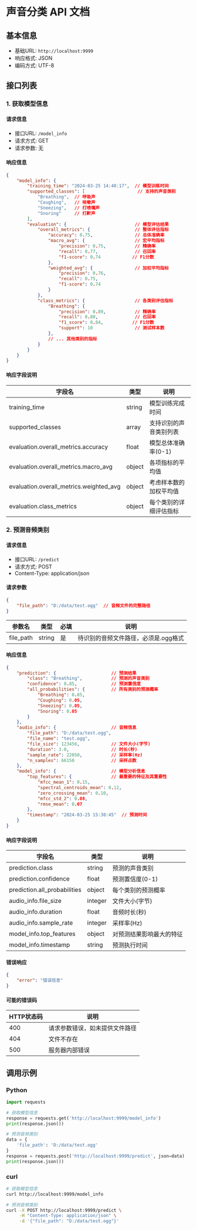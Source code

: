 # 声音分类 API 文档

## 基本信息
- 基础URL: `http://localhost:9999`
- 响应格式: JSON
- 编码方式: UTF-8

## 接口列表

### 1. 获取模型信息

#### 请求信息
- 接口URL: `/model_info`
- 请求方式: GET
- 请求参数: 无

#### 响应信息
```json
{
    "model_info": {
        "training_time": "2024-03-25 14:40:17",  // 模型训练时间
        "supported_classes": [                    // 支持的声音类别
            "Breathing",  // 呼吸声
            "Coughing",   // 咳嗽声
            "Sneezing",   // 打喷嚏声
            "Snoring"     // 打鼾声
        ],
        "evaluation": {                          // 模型评估结果
            "overall_metrics": {                 // 整体评估指标
                "accuracy": 0.75,                // 总体准确率
                "macro_avg": {                   // 宏平均指标
                    "precision": 0.75,           // 精确率
                    "recall": 0.77,              // 召回率
                    "f1-score": 0.74            // F1分数
                },
                "weighted_avg": {                // 加权平均指标
                    "precision": 0.76,
                    "recall": 0.75,
                    "f1-score": 0.74
                }
            },
            "class_metrics": {                   // 各类别评估指标
                "Breathing": {
                    "precision": 0.89,           // 精确率
                    "recall": 0.80,              // 召回率
                    "f1_score": 0.84,           // F1分数
                    "support": 10                // 测试样本数
                },
                // ... 其他类别的指标
            }
        }
    }
}
```

#### 响应字段说明
| 字段名 | 类型 | 说明 |
|--------|------|------|
| training_time | string | 模型训练完成时间 |
| supported_classes | array | 支持识别的声音类别列表 |
| evaluation.overall_metrics.accuracy | float | 模型总体准确率(0-1) |
| evaluation.overall_metrics.macro_avg | object | 各项指标的平均值 |
| evaluation.overall_metrics.weighted_avg | object | 考虑样本数的加权平均值 |
| evaluation.class_metrics | object | 每个类别的详细评估指标 |

### 2. 预测音频类别

#### 请求信息
- 接口URL: `/predict`
- 请求方式: POST
- Content-Type: application/json

#### 请求参数
```json
{
    "file_path": "D:/data/test.ogg"  // 音频文件的完整路径
}
```

| 参数名 | 类型 | 必填 | 说明 |
|--------|------|------|------|
| file_path | string | 是 | 待识别的音频文件路径，必须是.ogg格式 |

#### 响应信息
```json
{
    "prediction": {                     // 预测结果
        "class": "Breathing",           // 预测的声音类别
        "confidence": 0.85,             // 预测置信度
        "all_probabilities": {          // 所有类别的预测概率
            "Breathing": 0.85,
            "Coughing": 0.05,
            "Sneezing": 0.05,
            "Snoring": 0.05
        }
    },
    "audio_info": {                     // 音频信息
        "file_path": "D:/data/test.ogg",
        "file_name": "test.ogg",
        "file_size": 123456,            // 文件大小(字节)
        "duration": 3.0,                // 时长(秒)
        "sample_rate": 22050,           // 采样率(Hz)
        "n_samples": 66150              // 采样点数
    },
    "model_info": {                     // 模型分析信息
        "top_features": {               // 最重要的特征及其重要性
            "mfcc_mean_1": 0.15,
            "spectral_centroids_mean": 0.12,
            "zero_crossing_mean": 0.10,
            "mfcc_std_2": 0.08,
            "rmse_mean": 0.07
        },
        "timestamp": "2024-03-25 15:30:45"  // 预测时间
    }
}
```

#### 响应字段说明
| 字段名 | 类型 | 说明 |
|--------|------|------|
| prediction.class | string | 预测的声音类别 |
| prediction.confidence | float | 预测置信度(0-1) |
| prediction.all_probabilities | object | 每个类别的预测概率 |
| audio_info.file_size | integer | 文件大小(字节) |
| audio_info.duration | float | 音频时长(秒) |
| audio_info.sample_rate | integer | 采样率(Hz) |
| model_info.top_features | object | 对预测结果影响最大的特征 |
| model_info.timestamp | string | 预测执行时间 |

#### 错误响应
```json
{
    "error": "错误信息"
}
```

#### 可能的错误码
| HTTP状态码 | 说明 |
|------------|------|
| 400 | 请求参数错误，如未提供文件路径 |
| 404 | 文件不存在 |
| 500 | 服务器内部错误 |

## 调用示例

### Python
```python
import requests

# 获取模型信息
response = requests.get('http://localhost:9999/model_info')
print(response.json())

# 预测音频类别
data = {
    'file_path': 'D:/data/test.ogg'
}
response = requests.post('http://localhost:9999/predict', json=data)
print(response.json())
```

### curl
```bash
# 获取模型信息
curl http://localhost:9999/model_info

# 预测音频类别
curl -X POST http://localhost:9999/predict \
     -H "Content-Type: application/json" \
     -d '{"file_path": "D:/data/test.ogg"}'
``` 